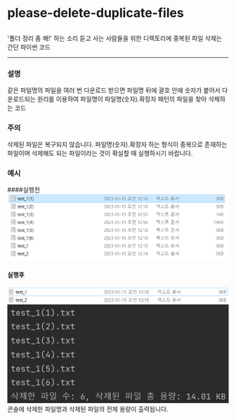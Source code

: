 # please-delete-duplicate-files
##
'폴더 정리 좀 해!' 하는 소리 듣고 사는 사람들을 위한
디렉토리에 중복된 파일 삭제는 간단 파이썬 코드


<hr/>

### 설명
같은 파일명의 파일을 여러 번 다운로드 받으면 파일명 뒤에 괄호 안에 
숫자가 붙어서 다운로드되는 원리를 이용하여 파일명이 파일명(숫자).확장자 패턴의 파일을 찾아
삭제하는 코드

### 주의
삭제된 파일은 복구되지 않습니다.
파일명(숫자).확장자 하는 형식이 중복으로 존재하는 파일이며
삭제해도 되는 파일이라는 것이 확실할 때 실행하시기 바랍니다.


### 예시
####실행전
![img.png](img.png)


#### 실행후
![img_2.png](img_2.png)
![img_3.png](img_3.png)
콘솔에 삭제한 파일명과 삭제된 파일의 전체 용량이 출력됩니다.